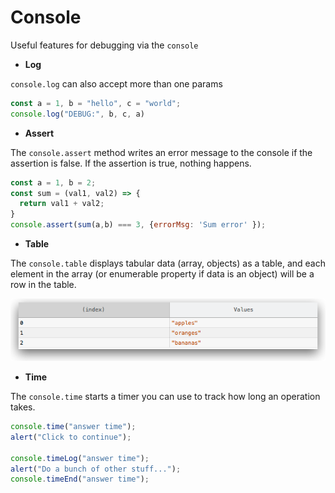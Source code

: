 # Console

Useful features for debugging via the `console`

- **Log**

`console.log` can also accept more than one params

```javascript
const a = 1, b = "hello", c = "world";
console.log("DEBUG:", b, c, a)
```

- **Assert**

The `console.assert` method writes an error message to the console if the assertion is false. If the assertion is true, nothing happens.

```javascript
const a = 1, b = 2;
const sum = (val1, val2) => {
  return val1 + val2;
}
console.assert(sum(a,b) === 3, {errorMsg: 'Sum error' });
```


- **Table**

The `console.table` displays tabular data (array, objects) as a table, and each element in the array (or enumerable property if data is an object) will be a row in the table.

![console table](console-table-array.png)

- **Time**

The `console.time` starts a timer you can use to track how long an operation takes.

```javascript
console.time("answer time");
alert("Click to continue");

console.timeLog("answer time");
alert("Do a bunch of other stuff...");
console.timeEnd("answer time");
```


